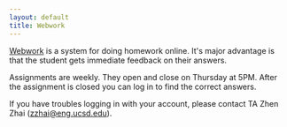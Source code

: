 ```yaml
---
layout: default
title: Webwork
---
```


[Webwork](http://webwork.cse.ucsd.edu/webwork2/CSE103_Fall2015/)
is a system for doing homework online. It's major advantage is
that the student gets immediate feedback on their answers.

Assignments are weekly. They open and close on Thursday at 5PM. After the
assignment is closed you can log in to find the correct answers.

If you have troubles logging in with your account, please contact TA Zhen Zhai (zzhai@eng.ucsd.edu).
